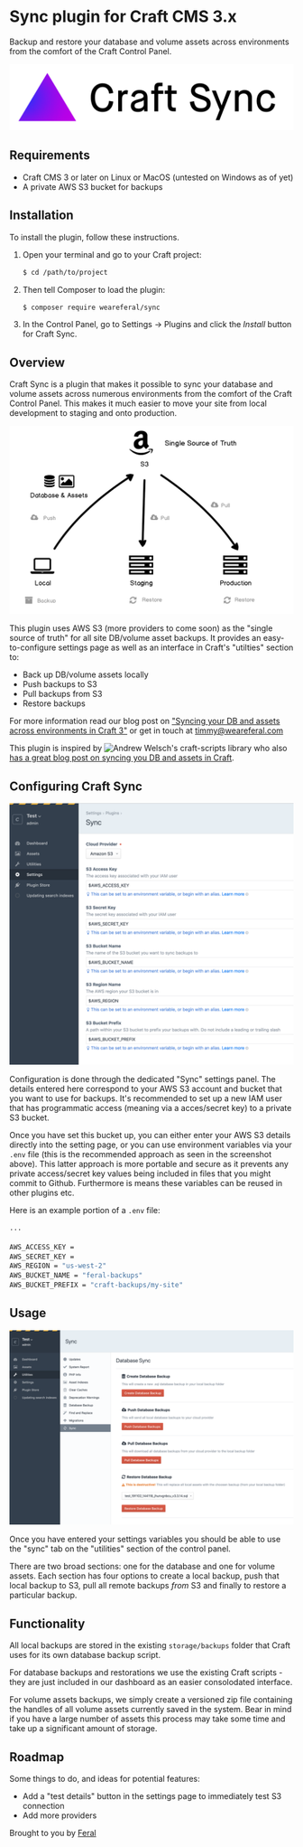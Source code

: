 # Sync plugin for Craft CMS 3.x

Backup and restore your database and volume assets across environments from the comfort of the Craft Control Panel.

![Craft Sync Logo](resources/img/plugin-logo.png)

## Requirements

- Craft CMS 3 or later on Linux or MacOS (untested on Windows as of yet)
- A private AWS S3 bucket for backups

## Installation

To install the plugin, follow these instructions.

1. Open your terminal and go to your Craft project:

   ```sh
   $ cd /path/to/project
   ```

2. Then tell Composer to load the plugin:

   ```sh
   $ composer require weareferal/sync
   ```

3. In the Control Panel, go to Settings → Plugins and click the *Install* button for Craft Sync.

## Overview

Craft Sync is a plugin that makes it possible to sync your database and volume assets across numerous environments from the comfort of the Craft Control Panel. This makes it much easier to move your site from local development to staging and onto production.

![Craft Sync Overview](resources/img/overview.png)

This plugin uses AWS S3 (more providers to come soon) as the "single source of truth" for all site DB/volume asset backups. It provides an easy-to-configure settings page as well as an interface in Craft's "utilties" section to:

- Back up DB/volume assets locally
- Push backups to S3
- Pull backups from S3
- Restore backups

For more information read our blog post on ["Syncing your DB and assets across environments in Craft 3"](https://weareferal.com/tldr/syncing-your-db-and-assets-across-environments-in-craft-3/) or get in touch at [timmy@weareferal.com](mailto:timmy@weareferal.com)

This plugin is inspired by ![Andrew Welsch's `craft-scripts` library](https://github.com/nystudio107/craft-scripts) who also [has a great blog post on syncing you DB and assets in Craft](https://nystudio107.com/blog/database-asset-syncing-between-environments-in-craft-cms).

## Configuring Craft Sync

![Craft Sync Setting Screenshot](resources/img/settings-screenshot.png)

Configuration is done through the dedicated "Sync" settings panel. The details entered here correspond to your AWS S3 account and bucket that you want to use for backups. It's recommended to set up a new IAM user that has programmatic access (meaning via a acces/secret key) to a private S3 bucket.

Once you have set this bucket up, you can either enter your AWS S3 details directly into the setting page, or you can use environment variables via your `.env` file (this is the recommended approach as seen in the screenshot above). This latter approach is more portable and secure as it prevents any private access/secret key values being included in files that you might commit to Github. Furthermore is means these variables can be reused in other plugins etc.

Here is an example portion of a  `.env` file:

```sh
...

AWS_ACCESS_KEY = 
AWS_SECRET_KEY = 
AWS_REGION = "us-west-2"
AWS_BUCKET_NAME = "feral-backups"
AWS_BUCKET_PREFIX = "craft-backups/my-site"
```

## Usage

![Craft Sync Utilities Screenshot](resources/img/utilities-screenshot.png)

Once you have entered your settings variables you should be able to use the "sync" tab on the "utilities" section of the control panel.

There are two broad sections: one for the database and one for volume assets. Each section has four options to create a local backup, push that local backup to S3, pull all remote backups _from_ S3 and finally to restore a particular backup.

## Functionality

All local backups are stored in the existing `storage/backups` folder that Craft uses for its own database backup script.

For database backups and restorations we use the existing Craft scripts - they are just included in our dashboard as an easier consolodated interface.

For volume assets backups, we simply create a versioned zip file containing the handles of all volume assets currently saved in the system. Bear in mind if you have a large number of assets this process may take some time and take up a significant amount of storage.

## Roadmap

Some things to do, and ideas for potential features:

* Add a "test details" button in the settings page to immediately test S3 connection
* Add more providers

Brought to you by [Feral](https://weareferal.com)
